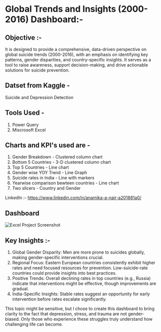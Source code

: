 # Global Trends and Insights (2000-2016) Dashboard:-
## Objective :-
It is designed to provide a comprehensive, data-driven perspective on global suicide trends (2000-2016), with an emphasis on identifying key patterns, gender disparities, and country-specific insights. It serves as a tool to raise awareness, support decision-making, and drive actionable solutions for suicide prevention.

## Datset from Kaggle -
Suicide and Depression Detection 

## Tools Used -
1. Power Query
2. Miscrosoft Excel

## Charts and KPI's used are -
1. Gender Breakdown - Clustered column chart
2. Bottom 5 Countries - 3-D clustered column chart
3. Top 5 Countries - Line chart
4. Gender wise YOY Trend - Line Graph
5. Suicide rates in India - Line with markers
6. Yearwise comparison bewteen countries - Line chart
7. Two slicers - Country and Gender

LinkedIn :- https://www.linkedin.com/in/anamika-a-nair-a201881a0/
## Dashboard
![Excel Project Screenshot](https://github.com/user-attachments/assets/14bdf11c-8c2d-47c1-b26c-ab66f1af0f20)

## Key Insights :-
1. Global Gender Disparity:
Men are more prone to suicides globally, making gender-specific interventions crucial.
2. Regional Focus:
Eastern European countries consistently exhibit higher rates and need focused resources for prevention.
Low-suicide-rate countries could provide insights into best practices.
3. Positive Trends:
Overall declining rates in top countries (e.g., Russia) indicate that interventions might be effective, though improvements are gradual.
4. India-Specific Insights:
Stable rates suggest an opportunity for early intervention before rates escalate significantly.

This topic might be sensitive, but I chose to create this dashboard to bring clarity to the fact that depression, stress, and trauma are not gender-biased. Only those who experience these struggles truly understand how challenging life can become. 

